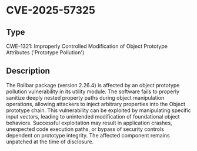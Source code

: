 # CVE-2025-57325

## Type
CWE-1321: Improperly Controlled Modification of Object Prototype Attributes ('Prototype Pollution')

## Description
The Rollbar package (version 2.26.4) is affected by an object prototype pollution vulnerability in its utility module. The software fails to properly sanitize deeply nested property paths during object manipulation operations, allowing attackers to inject arbitrary properties into the Object prototype chain. This vulnerability can be exploited by manipulating specific input vectors, leading to unintended modification of foundational object behaviors. Successful exploitation may result in application crashes, unexpected code execution paths, or bypass of security controls dependent on prototype integrity. The affected component remains unpatched at the time of disclosure.
